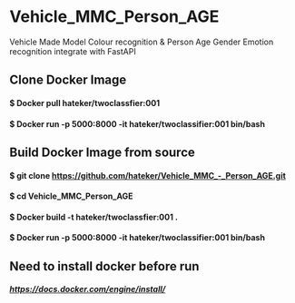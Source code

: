 # Vehicle_MMC_Person_AGE
Vehicle Made Model Colour recognition &amp; Person Age Gender Emotion recognition integrate with FastAPI

## Clone Docker Image 

#### $ Docker pull hateker/twoclassfier:001
#### $ Docker run -p 5000:8000 -it hateker/twoclassifier:001 bin/bash

## Build Docker Image from source 

#### $ git clone https://github.com/hateker/Vehicle_MMC_-_Person_AGE.git
#### $ cd Vehicle_MMC_Person_AGE
#### $ Docker build -t hateker/twoclassfier:001 . 
#### $ Docker run -p 5000:8000 -it hateker/twoclassifier:001 bin/bash

## Need to install docker before run 

##### https://docs.docker.com/engine/install/